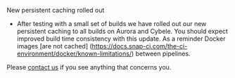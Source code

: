 New persistent caching rolled out

* After testing with a small set of builds we have rolled out our new persistent caching to all builds on Aurora and Cybele. You should expect improved build time consistency with this update. As a reminder Docker images [are not cached] (https://docs.snap-ci.com/the-ci-environment/docker/known-limitations/) between pipelines. 

Please [contact us](https://snap-ci.com/contact-us) if you see anything that concerns you. 

